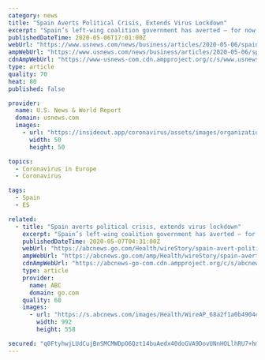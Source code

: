 ```yaml
---
category: news
title: "Spain Averts Political Crisis, Extends Virus Lockdown"
excerpt: "Spain’s left-wing coalition government has averted — for now — a political crisis on top of the enormous challenge the country already faces from the devastating coronavirus outbreak."
publishedDateTime: 2020-05-06T17:01:00Z
webUrl: "https://www.usnews.com/news/business/articles/2020-05-06/spain-to-avert-political-crisis-extend-virus-lockdown"
ampWebUrl: "https://www.usnews.com/news/business/articles/2020-05-06/spain-to-avert-political-crisis-extend-virus-lockdown?context=amp"
cdnAmpWebUrl: "https://www-usnews-com.cdn.ampproject.org/c/s/www.usnews.com/news/business/articles/2020-05-06/spain-to-avert-political-crisis-extend-virus-lockdown?context=amp"
type: article
quality: 70
heat: 80
published: false

provider:
  name: U.S. News & World Report
  domain: usnews.com
  images:
    - url: "https://insideout.app/coronavirus/assets/images/organizations/usnews.com-50x50.jpg"
      width: 50
      height: 50

topics:
  - Coronavirus in Europe
  - Coronavirus

tags:
  - Spain
  - ES

related:
  - title: "Spain averts political crisis, extends virus lockdown"
    excerpt: "Spain’s left-wing coalition government has averted — for now — a political crisis on top of the enormous challenge the country already faces from the devastating coronavirus outbreak"
    publishedDateTime: 2020-05-07T04:31:00Z
    webUrl: "https://abcnews.go.com/Health/wireStory/spain-avert-political-crisis-extend-virus-lockdown-70531871"
    ampWebUrl: "https://abcnews.go.com/amp/Health/wireStory/spain-avert-political-crisis-extend-virus-lockdown-70531871"
    cdnAmpWebUrl: "https://abcnews-go-com.cdn.ampproject.org/c/s/abcnews.go.com/amp/Health/wireStory/spain-avert-political-crisis-extend-virus-lockdown-70531871"
    type: article
    provider:
      name: ABC
      domain: go.com
    quality: 60
    images:
      - url: "https://s.abcnews.com/images/Health/WireAP_68a2f1a0b4904e618a2f397e248a7f7e_16x9_992.jpg"
        width: 992
        height: 558

secured: "q0FtyhwjLUdCujBnSMCMWDpO6Qzt14buAedx40doGVA9DovUNnHOLlhRU7+hmdSITxupASP4v3LfqoeAWdTvk+n3s3j+bCseWLBwwD1DY2cQtmBqNUPD1iB8+iZLt0BWXln7NGMh2zcdjkHVIumn9YSVZv/gDfhgmqiGWaBMkrx1woZqwuAeC6f0A+VQjO0sT5gMOMu5koHHvwd60v+/FDh92VBUiTF7wxyjN1U4BK8uf5xT/siCEMPC8aqR4ji1zsnIKIcc8hoIhB1y0YCHR/cniZdI5lDsQ3jaANZ0dYFU9mwUh8DdWandQP1drbVO5aceaPb3bLkDXEpP3wZdhu+L1QMe9+V6Tf+bWYUozPaCMIVo+7v0+gDmmtApc1hvZW7cbwfHC5T/XVI7EuwUb87CX2Fv8kYDqJLUWc4eHEx3UfON6JjOmByp2bIEb5NKYHqrNlhhILLle6vqbV8YxK9iufiyAWx3WWRZk65s/Kk=;bO4XSeVltZX7rIiUpShy8w=="
---
```


